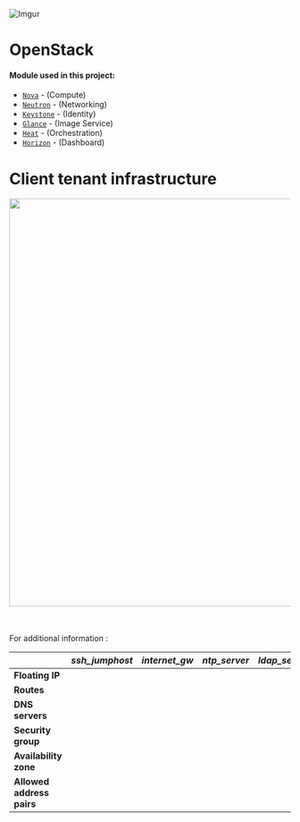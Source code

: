 ![Imgur](https://i.imgur.com/30HoYoj.png)



# OpenStack

#### Module used in this project:


* [`Nova`](https://opendev.org/openstack/puppet-nova/) -  (Compute)
* [`Neutron`](https://opendev.org/openstack/puppet-neutron/) - (Networking)
* [`Keystone`](https://opendev.org/openstack/puppet-keystone/) - (Identity)
* [`Glance`](https://opendev.org/openstack/puppet-glance/) - (Image Service)
* [`Heat`](https://opendev.org/openstack/puppet-heat/) - (Orchestration)
* [`Horizon`](https://opendev.org/openstack/puppet-horizon/) - (Dashboard)



# Client tenant infrastructure

<div align="center"><img src="https://imgur.com/wpuuXzH.png" width="700" height="730"></div><br/><br/>



For additional information :

|                           | *ssh_jumphost* | *internet_gw* | *ntp_server* | *ldap_server* | *dns_server* |
| :------------------------ | -------------- | ------------- | ------------ | ------------- | ------------ |
| **Floating IP**           |                |               |              |               |              |
| **Routes**                |                |               |              |               |              |
| **DNS servers**           |                |               |              |               |              |
| **Security group**        |                |               |              |               |              |
| **Availability zone**     |                |               |              |               |              |
| **Allowed address pairs** |                |               |              |               |              |
